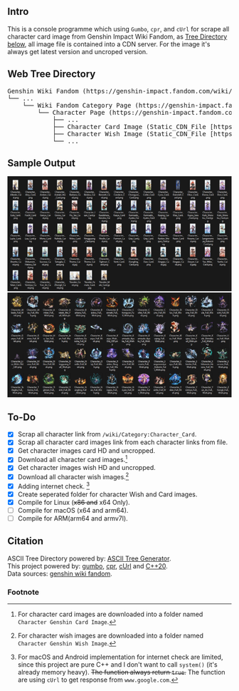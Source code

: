 ﻿## Intro

This is a console programme which using `Gumbo`, `cpr`, and `cUrl` for scrape all character card image from Genshin Impact Wiki Fandom, as [Tree Directory below](##Web-Tree-Directory), all image file is contained into a CDN server. For the image it's always get latest version and uncroped version.

## Web Tree Directory

<pre>
Genshin Wiki Fandom (https://genshin-impact.fandom.com/wiki/Genshin_Impact_Wiki)
└── ...
    └── Wiki Fandom Category Page (https://genshin-impact.fandom.com/wiki/Category:Character_Cards)
        └── Character Page (https://genshin-impact.fandom.com/wiki/*Character_Name*)
            ├── ...
            ├── Character Card Image (Static_CDN_File [https://static.wikia.nocookie.net/gensin-impact/images/8/8d/*Character_Name*_Card/revision/latest/])
            ├── Character Wish Image (Static_CDN_File [https://static.wikia.nocookie.net/gensin-impact/images/8/8d/*Character_Name*_Wish/revision/latest/])
            └── ...
</pre>

## Sample Output

![sample_output_card](samples/Card.png)
![sample_output_wish](samples/Wish.png)

## To-Do

- [x] Scrap all character link from `/wiki/Category:Character_Card`.
- [x] Scrap all character card images link from each character links from file.
- [x] Get character images card HD and uncropped.
- [x] Download all character card images.[^img_download_cards]
- [x] Get character images wish HD and uncropped.
- [x] Download all character wish images.[^img_download_wishes]
- [x] Adding internet check. [^macOS_imp_and_android_imp]
- [x] Create seperated folder for character Wish and Card images.
- [x] Compile for Linux (~~x86 and~~ x64 Only).
- [ ] Compile for macOS (x64 and arm64).
- [ ] Compile for ARM(arm64 and armv7l).

## Citation

ASCII Tree Directory powered by: [ASCII Tree Generator](https://codepen.io/weizhenye/details/eoYvye).   
This project powered by: [gumbo](https://github.com/google/gumbo-parser), [cpr](https://github.com/libcpr/cpr), [cUrl](https://curl.se/libcurl/) and [C++20](https://isocpp.org/std/the-standard).   
Data sources: [genshin wiki fandom](https://genshin-impact.fandom.com/wiki/Genshin_Impact_Wiki).   

### Footnote
[^macOS_imp_and_android_imp]: For macOS and Android implementation for internet check are limited, since this project are pure C++ and I don't want to call `system()` (it's already memory heavy). ~~The function always return `true`.~~ The function are using `cUrl` to get response from `www.google.com`.  
[^img_download_cards]: For character card images are downloaded into a folder named `Character Genshin Card Image`.
[^img_download_wishes]: For character wish images are downloaded into a folder named `Character Genshin Wish Image`.
